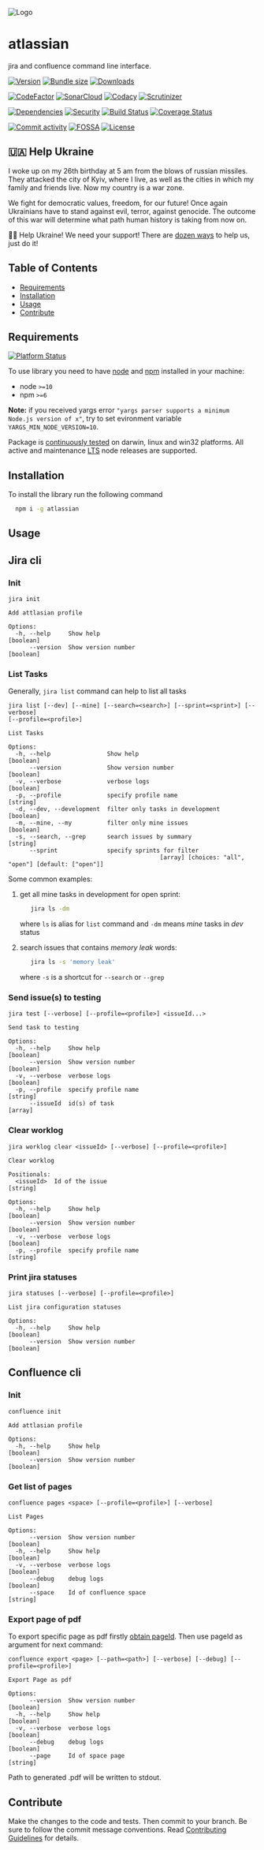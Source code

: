 ![Logo](.docs/logo_250.png "atlassian")
# atlassian
jira and confluence command line interface.

[![Version][badge-vers]][npm]
[![Bundle size][npm-size-badge]][npm-size-url]
[![Downloads][npm-downloads-badge]][npm]

[![CodeFactor][codefactor-badge]][codefactor-url]
[![SonarCloud][sonarcloud-badge]][sonarcloud-url]
[![Codacy][codacy-badge]][codacy-url]
[![Scrutinizer][scrutinizer-badge]][scrutinizer-url]

[![Dependencies][badge-deps]][npm]
[![Security][snyk-badge]][snyk-url]
[![Build Status][tests-badge]][tests-url]
[![Coverage Status][badge-coverage]][url-coverage]

[![Commit activity][commit-activity-badge]][github]
[![FOSSA][fossa-badge]][fossa-url]
[![License][badge-lic]][github]

## 🇺🇦 Help Ukraine
I woke up on my 26th birthday at 5 am from the blows of russian missiles. They attacked the city of Kyiv, where I live, as well as the cities in which my family and friends live. Now my country is a war zone. 

We fight for democratic values, freedom, for our future! Once again Ukrainians have to stand against evil, terror, against genocide. The outcome of this war will determine what path human history is taking from now on.

💛💙  Help Ukraine! We need your support! There are [dozen ways][ukr-link] to help us, just do it!

## Table of Contents
  - [Requirements](#requirements)
  - [Installation](#installation)
  - [Usage](#usage)
  - [Contribute](#contribute)

## Requirements
[![Platform Status][node-ver-test-badge]][node-ver-test-url]

To use library you need to have [node](https://nodejs.org) and [npm](https://www.npmjs.com) installed in your machine:

* node `>=10`
* npm `>=6`

**Note:** if you received yargs error ```"yargs parser supports a minimum Node.js version of x"```, try to set evironment variable ```YARGS_MIN_NODE_VERSION=10```.

Package is [continuously tested][node-ver-test-url] on darwin, linux and win32 platforms. All active and maintenance [LTS](https://nodejs.org/en/about/releases/) node releases are supported.

## Installation

To install the library run the following command

```bash
  npm i -g atlassian
```

## Usage

## Jira cli

### Init
```
jira init

Add attlasian profile

Options:
  -h, --help     Show help                                             [boolean]
      --version  Show version number                                   [boolean]
```

### List Tasks

Generally, ```jira list``` command can help to list all tasks

```
jira list [--dev] [--mine] [--search=<search>] [--sprint=<sprint>] [--verbose]
[--profile=<profile>]

List Tasks

Options:
  -h, --help                Show help                                                 [boolean]
      --version             Show version number                                       [boolean]
  -v, --verbose             verbose logs                                              [boolean]
  -p, --profile             specify profile name                                       [string]
  -d, --dev, --development  filter only tasks in development                          [boolean]
  -m, --mine, --my          filter only mine issues                                   [boolean]
  -s, --search, --grep      search issues by summary                                   [string]
      --sprint              specify sprints for filter
                                           [array] [choices: "all", "open"] [default: ["open"]]
```

Some common examples:

1) get all mine tasks in development for open sprint:
   ```bash
      jira ls -dm
   ```
   where ```ls``` is alias for ```list``` command and ```-dm``` means *mine* tasks in *dev* status

2) search issues that contains *memory leak* words:
   ```bash
      jira ls -s 'memory leak'
   ```
   where ```-s``` is a shortcut for ```--search``` or ```--grep```

### Send issue(s) to testing

```
jira test [--verbose] [--profile=<profile>] <issueId...>

Send task to testing

Options:
  -h, --help     Show help                                                            [boolean]
      --version  Show version number                                                  [boolean]
  -v, --verbose  verbose logs                                                         [boolean]
  -p, --profile  specify profile name                                                  [string]
      --issueId  id(s) of task                                                          [array]
```

### Clear worklog

```
jira worklog clear <issueId> [--verbose] [--profile=<profile>]

Clear worklog

Positionals:
  <issueId>  Id of the issue                                                           [string]

Options:
  -h, --help     Show help                                                            [boolean]
      --version  Show version number                                                  [boolean]
  -v, --verbose  verbose logs                                                         [boolean]
  -p, --profile  specify profile name                                                  [string]
```
### Print jira statuses
```
jira statuses [--verbose] [--profile=<profile>]

List jira configuration statuses

Options:
  -h, --help     Show help                                                            [boolean]
      --version  Show version number                                                  [boolean]
```

## Confluence cli

### Init
```
confluence init

Add attlasian profile

Options:
  -h, --help     Show help                                             [boolean]
      --version  Show version number                                   [boolean]
```

### Get list of pages
```
confluence pages <space> [--profile=<profile>] [--verbose]

List Pages

Options:
      --version  Show version number                                                  [boolean]
  -h, --help     Show help                                                            [boolean]
  -v, --verbose  verbose logs                                                         [boolean]
      --debug    debug logs                                                           [boolean]
      --space    Id of confluence space                                                [string]
```

### Export page of pdf

To export specific page as pdf firstly [obtain pageId](#get-list-of-pages). Then use pageId as argument for next command:

```
confluence export <page> [--path=<path>] [--verbose] [--debug] [--profile=<profile>]

Export Page as pdf

Options:
      --version  Show version number                                                  [boolean]
  -h, --help     Show help                                                            [boolean]
  -v, --verbose  verbose logs                                                         [boolean]
      --debug    debug logs                                                           [boolean]
      --page     Id of space page                                                      [string]

```

Path to generated .pdf will be written to stdout.

## Contribute

Make the changes to the code and tests. Then commit to your branch. Be sure to follow the commit message conventions. Read [Contributing Guidelines](.github/CONTRIBUTING.md) for details.

[npm]: https://www.npmjs.com/package/atlassian
[github]: https://github.com/pustovitDmytro/atlassian
[coveralls]: https://coveralls.io/github/pustovitDmytro/atlassian?branch=master
[badge-deps]: https://img.shields.io/librariesio/release/npm/atlassian.svg
[badge-vuln]: https://img.shields.io/snyk/vulnerabilities/npm/atlassian.svg?style=popout
[badge-vers]: https://img.shields.io/npm/v/atlassian.svg
[badge-lic]: https://img.shields.io/github/license/pustovitDmytro/atlassian.svg
[badge-coverage]: https://coveralls.io/repos/github/pustovitDmytro/atlassian/badge.svg?branch=master
[url-coverage]: https://coveralls.io/github/pustovitDmytro/atlassian?branch=master

[snyk-badge]: https://snyk-widget.herokuapp.com/badge/npm/atlassian/badge.svg
[snyk-url]: https://snyk.io/advisor/npm-package/atlassian

[tests-badge]: https://img.shields.io/circleci/build/github/pustovitDmytro/atlassian
[tests-url]: https://app.circleci.com/pipelines/github/pustovitDmytro/atlassian

[codefactor-badge]: https://www.codefactor.io/repository/github/pustovitdmytro/atlassian/badge
[codefactor-url]: https://www.codefactor.io/repository/github/pustovitdmytro/atlassian

[commit-activity-badge]: https://img.shields.io/github/commit-activity/m/pustovitDmytro/atlassian

[scrutinizer-badge]: https://scrutinizer-ci.com/g/pustovitDmytro/atlassian/badges/quality-score.png?b=master
[scrutinizer-url]: https://scrutinizer-ci.com/g/pustovitDmytro/atlassian/?branch=master

[codacy-badge]: https://app.codacy.com/project/badge/Grade/8667aa23afaa4725854f098c4b5e8890
[codacy-url]: https://www.codacy.com/gh/pustovitDmytro/atlassian/dashboard?utm_source=github.com&amp;utm_medium=referral&amp;utm_content=pustovitDmytro/atlassian&amp;utm_campaign=Badge_Grade

[sonarcloud-badge]: https://sonarcloud.io/api/project_badges/measure?project=pustovitDmytro_atlassian&metric=alert_status
[sonarcloud-url]: https://sonarcloud.io/dashboard?id=pustovitDmytro_atlassian

[npm-downloads-badge]: https://img.shields.io/npm/dw/atlassian
[npm-size-badge]: https://img.shields.io/bundlephobia/min/atlassian
[npm-size-url]: https://bundlephobia.com/result?p=atlassian

[node-ver-test-badge]: https://github.com/pustovitDmytro/atlassian/actions/workflows/npt.yml/badge.svg?branch=master
[node-ver-test-url]: https://github.com/pustovitDmytro/atlassian/actions?query=workflow%3A%22Node.js+versions%22

[fossa-badge]: https://app.fossa.com/api/projects/custom%2B24828%2Fatlassian.svg?type=shield
[fossa-url]: https://app.fossa.com/projects/custom%2B24828%2Fatlassian?ref=badge_shield

[ukr-badge]: https://img.shields.io/badge/made_in-ukraine-ffd700.svg?labelColor=0057b7
[ukr-link]: https://war.ukraine.ua
